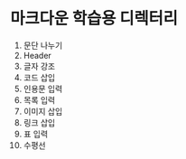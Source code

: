 # 마크다운 학습용 디렉터리

  1.  문단 나누기
  2.  Header
  3.  글자 강조
  4.  코드 삽입
  5.  인용문 입력
  6.  목록 입력
  7.  이미지 삽입
  8.  링크 삽입
  9.  표 입력
  10. 수평선
